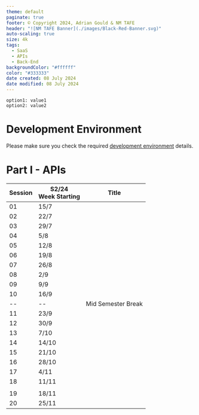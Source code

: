 ```yaml
---
theme: default
paginate: true
footer: © Copyright 2024, Adrian Gould & NM TAFE
header: "![NM TAFE Banner](./images/Black-Red-Banner.svg)"
auto-scaling: true
size: 4k
tags:
  - SaaS
  - APIs
  - Back-End
backgroundColor: "#ffffff"
color: "#333333"
date created: 08 July 2024
date modified: 08 July 2024
---
```


```table-of-contents
option1: value1
option2: value2
```

# Development Environment

Please make sure you check the required [development environment](Development-Environments.md) details.

# Part I - APIs

| Session | S2/24<br>Week Starting | Title              |
|---------|------------------------|--------------------|
| 01      | 15/7                   |                    |
| 02      | 22/7                   |                    |
| 03      | 29/7                   |                    |
| 04      | 5/8                    |                    |
| 05      | 12/8                   |                    |
| 06      | 19/8                   |                    |
| 07      | 26/8                   |                    |
| 08      | 2/9                    |                    |
| 09      | 9/9                    |                    |
| 10      | 16/9                   |                    |
| --      | --                     | Mid Semester Break |
| 11      | 23/9                   |                    |
| 12      | 30/9                   |                    |
| 13      | 7/10                   |                    |
| 14      | 14/10                  |                    |
| 15      | 21/10                  |                    |
| 16      | 28/10                  |                    |
| 17      | 4/11                   |                    |
| 18      | 11/11                  |                    |
|         |                        |                    |
| 19      | 18/11                  |                    |
| 20      | 25/11                  |                    |
